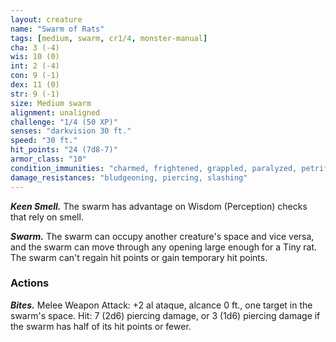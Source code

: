 ```yaml
---
layout: creature
name: "Swarm of Rats"
tags: [medium, swarm, cr1/4, monster-manual]
cha: 3 (-4)
wis: 10 (0)
int: 2 (-4)
con: 9 (-1)
dex: 11 (0)
str: 9 (-1)
size: Medium swarm
alignment: unaligned
challenge: "1/4 (50 XP)"
senses: "darkvision 30 ft."
speed: "30 ft."
hit_points: "24 (7d8-7)"
armor_class: "10"
condition_immunities: "charmed, frightened, grappled, paralyzed, petrified, prone, restrained, stunned"
damage_resistances: "bludgeoning, piercing, slashing"
---
```


***Keen Smell.*** The swarm has advantage on Wisdom (Perception) checks that rely on smell.

***Swarm.*** The swarm can occupy another creature's space and vice versa, and the swarm can move through any opening large enough for a Tiny rat. The swarm can't regain hit points or gain temporary hit points.

### Actions

***Bites.*** Melee Weapon Attack: +2 al ataque, alcance 0 ft., one target in the swarm's space. Hit: 7 (2d6) piercing damage, or 3 (1d6) piercing damage if the swarm has half of its hit points or fewer.